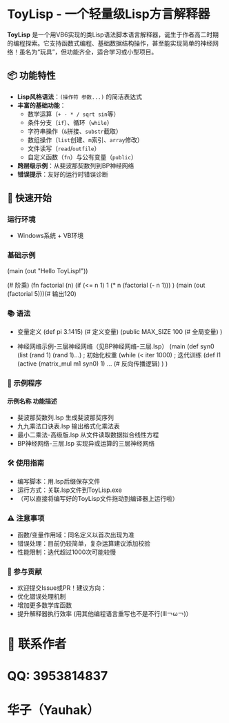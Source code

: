 # ToyLisp - 一个轻量级Lisp方言解释器

**ToyLisp** 是一个用VB6实现的类Lisp语法脚本语言解释器，诞生于作者高二时期的编程探索。它支持函数式编程、基础数据结构操作，甚至能实现简单的神经网络！虽名为“玩具”，但功能齐全，适合学习或小型项目。

## 📦 功能特性
- **Lisp风格语法**：`(操作符 参数...)` 的简洁表达式
- **丰富的基础功能**：
  - 数学运算（`+ - * / sqrt sin`等）
  - 条件分支（`if`）、循环（`while`）
  - 字符串操作（`&`拼接、`substr`截取）
  - 数组操作（`list`创建、`m`索引、`array`修改）
  - 文件读写（`read`/`outfile`）
  - 自定义函数（`fn`）与公有变量（`public`）
- **跨层级示例**：从斐波那契数列到BP神经网络
- **错误提示**：友好的运行时错误诊断

## 🚀 快速开始
### 运行环境
- Windows系统 + VB环境

### 基础示例
(main (out "Hello ToyLisp!"))

(# 阶乘)
(fn factorial (n)
   (if (<= n 1)
       1
       (* n (factorial (- n 1)))
)
(main (out (factorial 5)))(# 输出120)

### 📚 语法
- 变量定义
(def pi 3.1415)  (# 定义变量)
(public 
   MAX_SIZE 100  (# 全局变量)
)

- 神经网络示例-三层神经网络（见BP神经网络-三层.lsp）
(main
   (def syn0 (list (rand 1) (rand 1)...) ; 初始化权重
   (while (< iter 1000)  ; 迭代训练
      (def l1 (active (matrix_mul m1 syn0) 1)
      ... (# 反向传播逻辑)
   )
)

### 🎯 示例程序
#### 示例名称	            功能描述
- 斐波那契数列.lsp	    生成斐波那契序列
- 九九乘法口诀表.lsp	  输出格式化乘法表
- 最小二乘法-高级版.lsp	从文件读取数据拟合线性方程
- BP神经网络-三层.lsp	  实现异或运算的三层神经网络

### 🛠️ 使用指南
- 编写脚本：用.lsp后缀保存文件
- 运行方式：关联.lsp文件到ToyLisp.exe
- （可以直接将编写好的ToyLisp文件拖动到编译器上运行啦）

### ⚠️ 注意事项
- 函数/变量作用域：同名定义以首次出现为准
- 错误处理：目前仍较简单，复杂运算建议添加校验
- 性能限制：迭代超过1000次可能较慢

### 🤝 参与贡献
- 欢迎提交Issue或PR！建议方向：
- 优化错误处理机制
- 增加更多数学库函数
- 提升解释器执行效率
(用其他编程语言重写也不是不行(lll￢ω￢)）

# 📮 联系作者
# QQ: 3953814837
# 华子（Yauhak）
